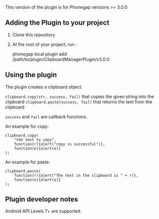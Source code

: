 This version of the plugin is for Phonegap versions >= 3.0.0

## Adding the Plugin to your project ##
1. Clone this repository
2. At the root of your project, run : 

    phonegap local plugin add /path/to/plugin/ClipboardManagerPlugin/v3.0.0


## Using the plugin ##
The plugin creates a clipboard object.

`clipboard.copy(str, success, fail)` that copies the given string into the clipboard
`clipboard.paste(success, fail)` that returns the text from the clipboard

`success` and `fail` are callback functions. 

An example for copy:

	clipboard.copy(
		"the text to copy",
		function(r){alert("copy is successful")},
		function(e){alert(e)}
	);

An example for paste:

    clipboard.paste(
        function(r){alert("The text in the clipboard is " + r)},
        function(e){alert(e)}
    );

## Plugin developer notes ##

Android API Levels 7+ are supported.

